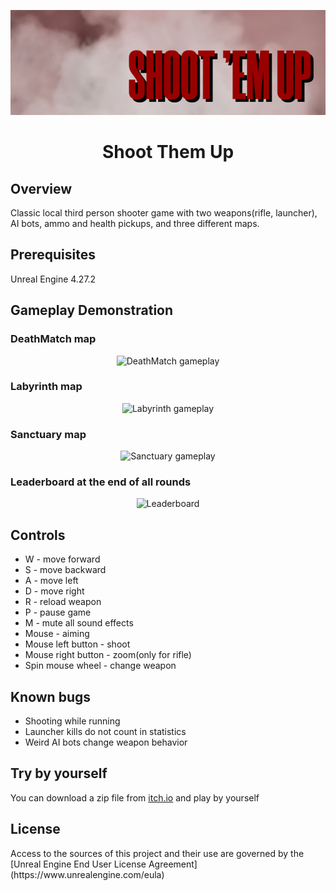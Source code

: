 <p align="center">
	<img src="Images/Splash.png" alt="ShootThemUp logo">
</p>
<h1 align="center">Shoot Them Up</h1>

<h2>Overview</h2>
Classic local third person shooter game with two weapons(rifle, launcher), AI bots, ammo and health pickups, and three different maps.

<h2>Prerequisites</h2>
Unreal Engine 4.27.2

<h2>Gameplay Demonstration</h2>
<h3>DeathMatch map</h2>
<p align="center">
	<img src="Images/DeathMatch.gif" alt="DeathMatch gameplay">
</p>
<h3>Labyrinth map</h2>
<p align="center">
	<img src="Images/Labyrinth.gif" alt="Labyrinth gameplay">
</p>
<h3>Sanctuary map</h2>
<p align="center">
	<img src="Images/Sanctuary.gif" alt="Sanctuary gameplay">
</p>
<h3>Leaderboard at the end of all rounds</h2>
<p align="center">
	<img src="Images/Leaderboard.png" alt="Leaderboard">
</p>


<h2>Controls</h2>
<ul>
	<li>W - move forward
	<li>S - move backward
	<li>A - move left
	<li>D - move right
	<li>R - reload weapon
	<li>P - pause game
	<li>M - mute all sound effects
	<li>Mouse - aiming
	<li>Mouse left button - shoot
	<li>Mouse right button - zoom(only for rifle)
	<li>Spin mouse wheel - change weapon
</ul>

<h2>Known bugs</h2>
<ul>
	<li>Shooting while running
	<li>Launcher kills do not count in statistics
	<li>Weird AI bots change weapon behavior
</ul>

<h2>Try by yourself</h2>
You can download a zip file from <a href="https://psapronov.itch.io/shootthemup">itch.io</a> and play by yourself

<h2>License</h2>
Access to the sources of this project and their use are governed by the [Unreal Engine End User License Agreement](https://www.unrealengine.com/eula)